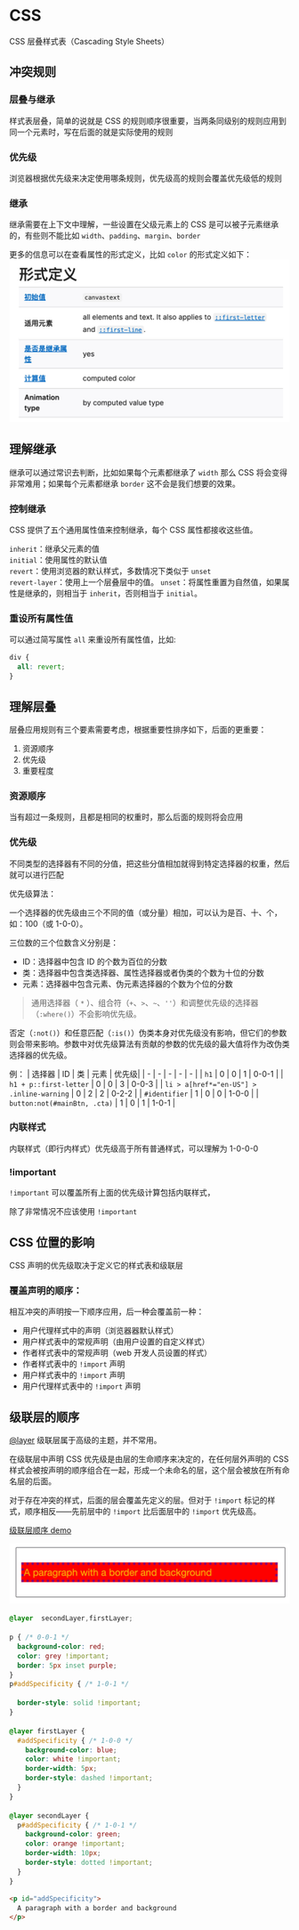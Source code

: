 # CSS

CSS 层叠样式表（Cascading Style Sheets）

## 冲突规则

### 层叠与继承

样式表层叠，简单的说就是 CSS 的规则顺序很重要，当两条同级别的规则应用到同一个元素时，写在后面的就是实际使用的规则

### 优先级

浏览器根据优先级来决定使用哪条规则，优先级高的规则会覆盖优先级低的规则

### 继承

继承需要在上下文中理解，一些设置在父级元素上的 CSS 是可以被子元素继承的，有些则不能比如 `width`、`padding`、`margin`、`border`

更多的信息可以在查看属性的形式定义，比如 `color` 的形式定义如下：
![Alt text](image.jpg)

## 理解继承

继承可以通过常识去判断，比如如果每个元素都继承了 `width` 那么 CSS 将会变得非常难用；如果每个元素都继承 `border` 这不会是我们想要的效果。

### 控制继承

CSS 提供了五个通用属性值来控制继承，每个 CSS 属性都接收这些值。

`inherit`：继承父元素的值  
`initial`：使用属性的默认值  
`revert`：使用浏览器的默认样式，多数情况下类似于 `unset`  
`revert-layer`：使用上一个层叠层中的值。
`unset`：将属性重置为自然值，如果属性是继承的，则相当于 `inherit`，否则相当于 `initial`。

### 重设所有属性值

可以通过简写属性 `all` 来重设所有属性值，比如:

```CSS
div {
  all: revert;
}
```

## 理解层叠

层叠应用规则有三个要素需要考虑，根据重要性排序如下，后面的更重要：

1. 资源顺序
2. 优先级
3. 重要程度

### 资源顺序

当有超过一条规则，且都是相同的权重时，那么后面的规则将会应用

### 优先级

不同类型的选择器有不同的分值，把这些分值相加就得到特定选择器的权重，然后就可以进行匹配

优先级算法：

一个选择器的优先级由三个不同的值（或分量）相加，可以认为是百、十、个，如：100（或 1-0-0）。  

三位数的三个位数含义分别是：

- ID：选择器中包含 ID 的个数为百位的分数
- 类：选择器中包含类选择器、属性选择器或者伪类的个数为十位的分数
- 元素：选择器中包含元素、伪元素选择器的个数为个位的分数

> 通用选择器（ `*` ）、组合符（`+`、`>`、`~`、`''`）和调整优先级的选择器（`:where()`）不会影响优先级。

否定（`:not()`）和任意匹配（`:is()`）伪类本身对优先级没有影响，但它们的参数则会带来影响。参数中对优先级算法有贡献的参数的优先级的最大值将作为改伪类选择器的优先级。

例：
| 选择器 | ID | 类 | 元素 | 优先级|
| - | - | - | - | - |
| `h1` | 0 | 0 | 1 | 0-0-1 |
| `h1 + p::first-letter` | 0 | 0 | 3 | 0-0-3 |
| `li > a[href*="en-US"] > .inline-warning` | 0 | 2 | 2 | 0-2-2 |
| `#identifier` | 1 | 0 | 0 | 1-0-0 |
| `button:not(#mainBtn, .cta)` | 1 | 0 | 1 | 1-0-1 |

### 内联样式

内联样式（即行内样式）优先级高于所有普通样式，可以理解为 1-0-0-0

### !important

`!important` 可以覆盖所有上面的优先级计算包括内联样式，

除了非常情况不应该使用 `!important` 

## CSS 位置的影响

CSS 声明的优先级取决于定义它的样式表和级联层

### 覆盖声明的顺序：

相互冲突的声明按一下顺序应用，后一种会覆盖前一种：

- 用户代理样式中的声明（浏览器器默认样式）
- 用户样式表中的常规声明（由用户设置的自定义样式）
- 作者样式表中的常规声明（web 开发人员设置的样式）
- 作者样式表中的 `!import` 声明
- 用户样式表中的 `!import` 声明
- 用户代理样式表中的 `!import` 声明

## 级联层的顺序

[@layer](https://developer.mozilla.org/zh-CN/docs/Web/CSS/@layer) 级联层属于高级的主题，并不常用。

在级联层中声明 CSS 优先级是由层的生命顺序来决定的，在任何层外声明的 CSS 样式会被按声明的顺序组合在一起，形成一个未命名的层，这个层会被放在所有命名层的后面。

对于存在冲突的样式，后面的层会覆盖先定义的层。但对于 `!import` 标记的样式，顺序相反——先前层中的 `!import` 比后面层中的 `!import` 优先级高。

[级联层顺序 demo](https://developer.mozilla.org/zh-CN/docs/Learn/CSS/Building_blocks/Cascade_and_inheritance#%E7%BA%A7%E8%81%94%E5%B1%82%E7%9A%84%E9%A1%BA%E5%BA%8F)

![Alt text](image-1.jpg)

```CSS
@layer  secondLayer,firstLayer;

p { /* 0-0-1 */
  background-color: red;
  color: grey !important;
  border: 5px inset purple;
}
p#addSpecificity { /* 1-0-1 */

  border-style: solid !important;
}

@layer firstLayer {
  #addSpecificity { /* 1-0-0 */
    background-color: blue;
    color: white !important;
    border-width: 5px;
    border-style: dashed !important;
  }
}

@layer secondLayer {
  p#addSpecificity { /* 1-0-1 */
    background-color: green;
    color: orange !important;
    border-width: 10px;
    border-style: dotted !important;
  }
}
```
```html
<p id="addSpecificity">
  A paragraph with a border and background
</p>
```